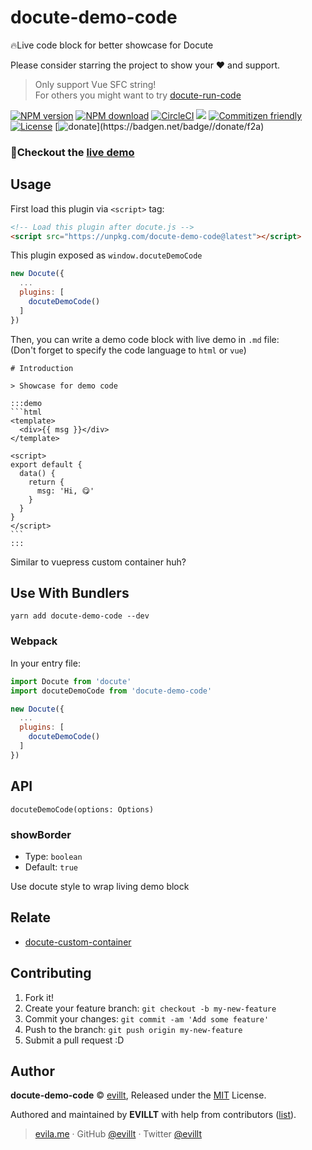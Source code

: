 # docute-demo-code

🔥Live code block for better showcase for Docute

Please consider starring the project to show your ❤️ and support.

> Only support Vue SFC string!  
> For others you might want to try [docute-run-code](https://github.com/egoist/docute-plugins/tree/master/packages/run-code)

[![NPM version](https://badgen.net/npm/v/docute-demo-code)](https://npmjs.com/package/docute-demo-code)
[![NPM download](https://badgen.net/npm/dm/docute-demo-code)](https://npmjs.com/package/docute-demo-code)
[![CircleCI](https://badgen.net/circleci/github/evillt/docute-demo-code?icon=circleci)](https://circleci.com/gh/evillt/docute-demo-code/tree/master)
[![](https://data.jsdelivr.com/v1/package/npm/docute-demo-code/badge?style=rounded)](https://www.jsdelivr.com/package/npm/docute-demo-code)
[![Commitizen friendly](https://img.shields.io/badge/commitizen-friendly-brightgreen.svg)](http://commitizen.github.io/cz-cli/)
[![License](https://badgen.net/npm/license/docute-demo-code)](./LICENSE)
[![$donate](https://badgen.net/badge/$/donate/f2a)](https://patreon.com/evillt)

### 🤗Checkout the [live demo](https://docute-demo-code.now.sh)

## Usage

First load this plugin via `<script>` tag:

```html
<!-- Load this plugin after docute.js -->
<script src="https://unpkg.com/docute-demo-code@latest"></script>
```

This plugin exposed as `window.docuteDemoCode`

```js
new Docute({
  ...
  plugins: [
    docuteDemoCode()
  ]
})
```

Then, you can write a demo code block with live demo in `.md` file:  
(Don't forget to specify the code language to `html` or `vue`)

    # Introduction

    > Showcase for demo code

    :::demo
    ```html
    <template>
      <div>{{ msg }}</div>
    </template>

    <script>
    export default {
      data() {
        return {
          msg: 'Hi, 😋'
        }
      }
    }
    </script>
    ```
    :::

Similar to vuepress custom container huh?

## Use With Bundlers

```console
yarn add docute-demo-code --dev
```

### Webpack

In your entry file:

```js
import Docute from 'docute'
import docuteDemoCode from 'docute-demo-code'

new Docute({
  ...
  plugins: [
    docuteDemoCode()
  ]
})
```

## API

`docuteDemoCode(options: Options)`

### showBorder

- Type: `boolean`
- Default: `true`

Use docute style to wrap living demo block

## Relate

- [docute-custom-container](https://github.com/evillt/docute-custom-container)

## Contributing

1. Fork it!
2. Create your feature branch: `git checkout -b my-new-feature`
3. Commit your changes: `git commit -am 'Add some feature'`
4. Push to the branch: `git push origin my-new-feature`
5. Submit a pull request :D

## Author

**docute-demo-code** © [evillt](https://github.com/evillt), Released under the [MIT](./LICENSE) License.

Authored and maintained by **EVILLT** with help from contributors ([list](https://github.com/evillt/docute-demo-code/contributors)).

> [evila.me](https://evila.me) · GitHub [@evillt](https://github.com/evillt) · Twitter [@evillt](https://twitter.com/evillt)
